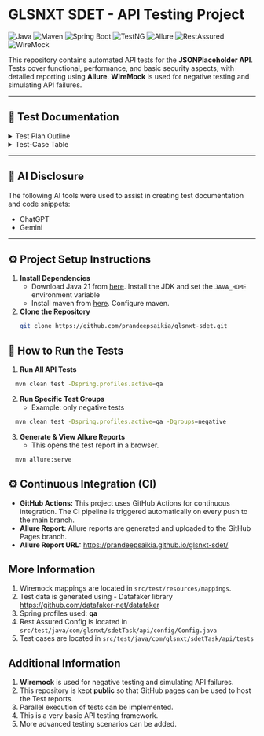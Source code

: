 # GLSNXT SDET - API Testing Project

![Java](https://img.shields.io/badge/Java-21-blue)
![Maven](https://img.shields.io/badge/Maven-3.9.11-orange)
![Spring Boot](https://img.shields.io/badge/Spring%20Boot-3.3.5-brightgreen)
![TestNG](https://img.shields.io/badge/TestNG-7.11.0-brightgreen)
![Allure](https://img.shields.io/badge/Allure-2.29.1-red)
![RestAssured](https://img.shields.io/badge/RestAssured-5.5.6-lightgrey)
![WireMock](https://img.shields.io/badge/WireMock-3.13.1-lightblue)

This repository contains automated API tests for the **JSONPlaceholder API**. Tests cover functional, performance, and basic security aspects, with detailed reporting using **Allure**. **WireMock** is used for negative testing and simulating API failures.

---

## 📄 Test Documentation

<details>
<summary>Test Plan Outline</summary>

- **Scope & API Endpoints to Test:**  
  [`src/test/resources/docs/Test-Plan.pdf`](src/test/resources/docs/Test-Plan.pdf)

- **Key Validations:**  
  Status codes, response format, and other validations are listed here:  
  [`src/test/resources/docs/Test-Plan.pdf`](src/test/resources/docs/Test-Plan.pdf)
</details>

<details>
<summary>Test-Case Table</summary>

- 4-5 scenarios covering different HTTP methods can be found here:  
  [`src/test/resources/docs/Test-Cases.pdf`](src/test/resources/docs/Test-Cases.pdf)
</details>

---

## 🤖 AI Disclosure

The following AI tools were used to assist in creating test documentation and code snippets:

- ChatGPT
- Gemini

---

## ⚙️ Project Setup Instructions

1. **Install Dependencies**
   - Download Java 21 from [here](https://docs.aws.amazon.com/corretto/latest/corretto-21-ug/downloads-list.html).
    Install the JDK and set the `JAVA_HOME` environment variable
   - Install maven from [here](https://maven.apache.org/download.cgi). Configure maven.
2. **Clone the Repository**
   ```bash
   git clone https://github.com/prandeepsaikia/glsnxt-sdet.git
   
## 🚀 How to Run the Tests

1. **Run All API Tests**
  ```bash
    mvn clean test -Dspring.profiles.active=qa
   ```
2. **Run Specific Test Groups**
   - Example: only negative tests
  ```bash
    mvn clean test -Dspring.profiles.active=qa -Dgroups=negative
  ```
3. **Generate & View Allure Reports**
    - This opens the test report in a browser.
  ```bash
    mvn allure:serve
  ```

## ⚙️ Continuous Integration (CI)

- **GitHub Actions:** This project uses GitHub Actions for continuous integration. The CI pipeline is triggered automatically on every push to the main branch.
- **Allure Report:** Allure reports are generated and uploaded to the GitHub Pages branch.
- **Allure Report URL:** https://prandeepsaikia.github.io/glsnxt-sdet/

## More Information
1. Wiremock mappings are located in `src/test/resources/mappings`.
2. Test data is generated using - Datafaker library https://github.com/datafaker-net/datafaker
3. Spring profiles used: **qa**
4. Rest Assured Config is located in `src/test/java/com/glsnxt/sdetTask/api/config/Config.java`
5. Test cases are located in `src/test/java/com/glsnxt/sdetTask/api/tests`

## Additional Information
1. **Wiremock** is used for negative testing and simulating API failures.
2. This repository is kept **public** so that GitHub pages can be used to host the Test reports.
3. Parallel execution of tests can be implemented.
4. This is a very basic API testing framework.
5. More advanced testing scenarios can be added.

